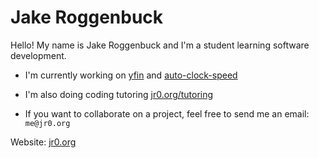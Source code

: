 # Jake Roggenbuck

Hello! My name is Jake Roggenbuck and I'm a student learning software development.

- I'm currently working on [yfin](https://github.com/JakeRoggenbuck/yfin) and [auto-clock-speed](https://github.com/JakeRoggenbuck/auto-clock-speed)
- I'm also doing coding tutoring [jr0.org/tutoring](https://jr0.org/tutoring)

- If you want to collaborate on a project, feel free to send me an email: `me@jr0.org`

Website: [jr0.org](https://jr0.org)
